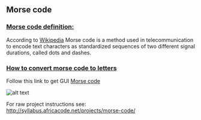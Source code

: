 ## Morse code

### <ins>Morse code definition: </ins>


According to [Wikipedia](https://en.wikipedia.org/wiki/Morse_code) Morse code is a method used in telecommunication to encode text characters as standardized sequences of two different signal durations, called dots and dashes.

### <ins> How to convert morse code to letters </ins> 

Follow this link to get GUI [Morse code](https://tshimangadzo.github.io/projects/morsecode/index.html)

![alt text]()

For raw project instructions see: http://syllabus.africacode.net/projects/morse-code/
